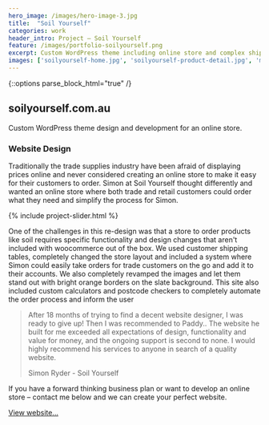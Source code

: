 ```yaml
---
hero_image: /images/hero-image-3.jpg
title:  "Soil Yourself"
categories: work
header_intro: Project – Soil Yourself
feature: /images/portfolio-soilyourself.png
excerpt: Custom WordPress theme including online store and complex shipping/ordering theory. <a href="/work/soilyourself.html">Read more…</a>
images: ['soilyourself-home.jpg', 'soilyourself-product-detail.jpg', 'mha-nutola.jpg', 'soilyourself-faqs.jpg', 'soilyourself-products.jpg', 'soilyourself-product.jpg', 'soilyourself-calculator.jpg']
---
```

{::options parse_block_html="true" /}
<section class="container">

# soilyourself.com.au

Custom WordPress theme design and development for an online store.

### Website Design

Traditionally the trade supplies industry have been afraid of displaying prices online and never considered creating an online store to make it easy for their customers to order. Simon at Soil Yourself thought differently and wanted an online store where both trade and retail customers could order what they need and simplify the process for Simon.

</section>

{% include project-slider.html %}

<section class="container">

One of the challenges in this re-design was that a store to order products like soil requires specific functionality and design changes that aren't included with woocommerce out of the box. We used customer shipping tables, completely changed the store layout and included a system where Simon could easily take orders for trade customers on the go and add it to their accounts. We also completely revamped the images and let them stand out with bright orange borders on the slate background. This site also included custom calculators and postcode checkers to completely automate the order process and inform the user

> After 18 months of trying to find a decent website designer, I was ready to give up! Then I was recommended to Paddy.. The website he built for me exceeded all expectations of design, functionality and value for money, and the ongoing support is second to none. I would highly recommend his services to anyone in search of a quality website.
> <footer>Simon Ryder - Soil Yourself

If you have a forward thinking business plan or want to develop an online store – contact me below and we can create your perfect website.

 <p class="text-centre"><a target="_blank" class="" href="https://www.soilyourself.com.au">View website&hellip;</a></p>
 
</section>